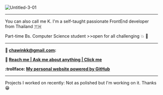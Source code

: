 ![Untitled-3-01](https://user-images.githubusercontent.com/71195292/167269942-851d05bf-8691-4890-9196-7a3afab2a03c.png)

-----

You can also call me K. I'm a self-taught passionate FrontEnd developer from Thailand :thailand:

Part-time Bs. Computer Science student >>open for all challenging 💥 🌈

-----

**:e-mail: chawinkk@gmail.com:**  

**:speech_balloon: [Reach me | Ask me about anything | Click me](chawinkk@gmail.com)**

**:trollface: [My personal website powered by GitHub](https://chawinkk.github.io/chawin.github.oi/)**

-----

Projects I worked on recently: Not as polished but I'm working on it. Thanks 😁
